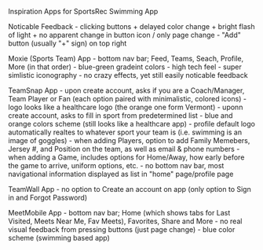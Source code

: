 Inspiration Apps for SportsRec Swimming App


Noticable Feedback
    - clicking buttons
        + delayed color change
        + bright flash of light
        + no apparent change in button icon / only page change
    - "Add" button (usually "+" sign) on top right


Moxie (Sports Team) App
    - bottom nav bar; Feed, Teams, Seach, Profile, More (in that order)
    - blue-green gradeint colors
    - high tech feel
    - super simlistic iconography
    - no crazy effects, yet still easily noticable feedback

TeamSnap App
    - upon create account, asks if you are a Coach/Manager, Team Player or Fan (each option paired with minimalistic, colored icons)
    - logo looks like a healthcare logo (the orange one form Vermont)
    - uponn create account, asks to fill in sport from predetermined list
    - blue and orange colors scheme (still looks like a healthcare app)
    - profile default logo automatically realtes to whatever sport your team is (i.e. swimming is an image of goggles)
    - when adding Players, option to add Family Memebers, Jersey #, and Position on the team, as well as email & phone numbers
    - when adding a Game, includes options for Home/Away, how early before the game to arrive, uniform options, etc.
    - no bottom nav bar, most navigational information displayed as list in "home" page/profile page

TeamWall App
    - no option to Create an account on app (only option to Sign in and Forgot Password)

MeetMobile App
    - bottom nav bar; Home (which shows tabs for Last Visited, Meets Near Me, Fav Meets), Favorites, Share and More
    - no real visual feedback from pressing buttons (just page change)
    - blue color scheme (swimming based app)